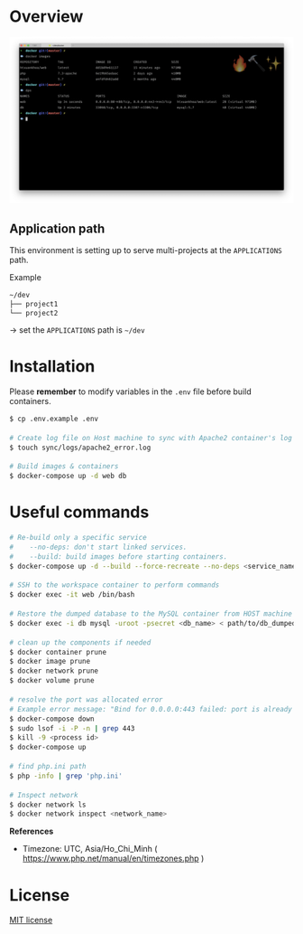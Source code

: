 # Overview

![Local Docker screenshot](screenshot.png)

## Application path
This environment is setting up to serve multi-projects at the `APPLICATIONS` path.

Example

```
~/dev
├── project1
└── project2
```

→ set the `APPLICATIONS` path is `~/dev`

# Installation

Please **remember** to modify variables in the `.env` file before build containers.

```bash
$ cp .env.example .env

# Create log file on Host machine to sync with Apache2 container's log file
$ touch sync/logs/apache2_error.log

# Build images & containers
$ docker-compose up -d web db
```

# Useful commands

```bash
# Re-build only a specific service
#    --no-deps: don't start linked services.
#    --build: build images before starting containers.
$ docker-compose up -d --build --force-recreate --no-deps <service_name>

# SSH to the workspace container to perform commands
$ docker exec -it web /bin/bash

# Restore the dumped database to the MySQL container from HOST machine
$ docker exec -i db mysql -uroot -psecret <db_name> < path/to/db_dumped.sql

# clean up the components if needed
$ docker container prune
$ docker image prune
$ docker network prune
$ docker volume prune

# resolve the port was allocated error
# Example error message: "Bind for 0.0.0.0:443 failed: port is already allocated"
$ docker-compose down
$ sudo lsof -i -P -n | grep 443
$ kill -9 <process id>
$ docker-compose up

# find php.ini path
$ php -info | grep 'php.ini'

# Inspect network
$ docker network ls
$ docker network inspect <network_name>
```

**References**

- Timezone: UTC, Asia/Ho_Chi_Minh ( https://www.php.net/manual/en/timezones.php )

# License

[MIT license](https://opensource.org/licenses/MIT)
